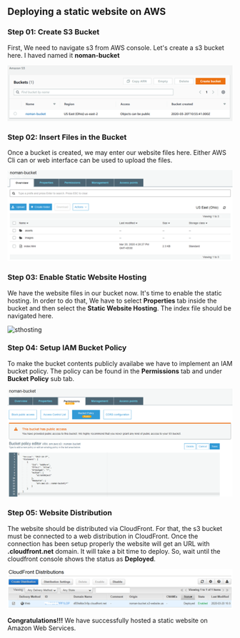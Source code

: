 ## Deploying a static website on AWS

### Step 01: Create S3 Bucket
First, We need to navigate s3 from AWS console. Let's create a s3 bucket here. I haved named it **noman-bucket**

![s3bucket](./images/s3_create.png)

### Step 02: Insert Files in the Bucket
Once a bucket is created, we may enter our website files here. Either AWS Cli can or web interface can be used to upload the files.

![web_file](./images/contents.png)

### Step 03: Enable Static Website Hosting
We have the website files in our bucket now. It's time to enable the static hosting. In order to do that, We have to select **Properties** tab inside the bucket and then select the **Static Website Hosting**. The index file should be navigated here.

![sthosting](./images/sthosting.png)

### Step 04: Setup IAM Bucket Policy
To make the bucket contents publicly availabe we have to implement an IAM bucket policy. The policy can be found in the **Permissions** tab and under **Bucket Policy** sub tab. 

![policy](./images/public.png)

### Step 05: Website Distribution
The website should be distributed via CloudFront. For that, the s3 bucket must be connected to a web distribution in CloudFront. Once the connection has been setup properly the website will get an URL with **.cloudfront.net** domain. It will take a bit time to deploy. So, wait until the cloudfront console shows the status as **Deployed**.

![cloudfront](./images/cloudfront.png)

**Congratulations!!!**
We have successfully hosted a static website on Amazon Web Services.
